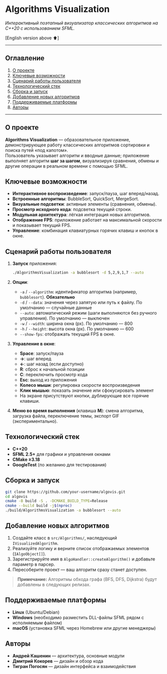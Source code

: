 # Algorithms Visualization

*Интерактивный поэтапный визуализатор классических алгоритмов на C++20 с использованием SFML.*

[English version above ⬆️]

---

## Оглавление
1. [О проекте](#о-проекте)  
2. [Ключевые возможности](#ключевые-возможности)  
3. [Сценарий работы пользователя](#сценарий-работы-пользователя)  
4. [Технологический стек](#технологический-стек)  
5. [Сборка и запуск](#сборка-и-запуск)  
6. [Добавление новых алгоритмов](#добавление-новых-алгоритмов)  
7. [Поддерживаемые платформы](#поддерживаемые-платформы)  
8. [Авторы](#авторы)

---

## О проекте
**Algorithms Visualization** — образовательное приложение, демонстрирующее работу классических алгоритмов сортировки и поиска путей «под капотом».  
Пользователь указывает алгоритм и вводные данные; приложение выполняет алгоритм **шаг за шагом**, визуализируя сравнения, обмены и другие операции в реальном времени с помощью SFML.

## Ключевые возможности
- **Интерактивное воспроизведение**: запуск/пауза, шаг вперед/назад.  
- **Встроенные алгоритмы**: BubbleSort, QuickSort, MergeSort.  
- **Визуальные подсветки**: активные элементы (сравнения, обмены).  
- **Просмотр исходного кода**: подсветка текущей строки.  
- **Модульная архитектура**: лёгкая интеграция новых алгоритмов.  
- **Отображение FPS**: приложение работает на максимальной скорости и показывает текущий FPS.  
- **Управление**: комбинация клавиатурных горячих клавиш и кнопок в окне.

## Сценарий работы пользователя
1. **Запуск** приложения:
   ```bash
   ./AlgorithmsVisualization -a bubblesort -d 5,2,9,1,7 --auto
   ```
2. **Опции**:
   - `-a` / `--algorithm`: идентификатор алгоритма (например, `bubblesort`). **Обязательно**  
   - `-d` / `--data`: значения через запятую или путь к файлу. По умолчанию — случайные данные  
   - `--auto`: автоматический режим (шаги выполняются без ручного управления). По умолчанию — выключен  
   - `-w` / `--width`: ширина окна (px). По умолчанию — 800  
   - `-h` / `--height`: высота окна (px). По умолчанию — 600  
   - `--show-fps`: отображать текущий FPS в окне.

3. **Управление в окне**:
   - **Space**: запуск/пауза  
   - **→**: шаг вперед  
   - **←**: шаг назад (если доступно)  
   - **R**: сброс к начальной позиции  
   - **C**: переключить просмотр кода  
   - **Esc**: выход из приложения  
   - **Колесо мыши**: регулировка скорости воспроизведения  
   - **Клик мышью**: показать значение или сфокусировать элемент  
   - На экране присутствуют кнопки, дублирующие все горячие клавиши.

4. **Меню во время выполнения** (клавиша **M**): смена алгоритма, загрузка файла, переключение темы, экспорт GIF (экспериментально).

## Технологический стек
- **C++20**  
- **SFML 2.5+** для графики и управления окнами  
- **CMake ≥3.18**  
- **GoogleTest** (по желанию для тестирования)  

## Сборка и запуск
```bash
git clone https://github.com/your-username/algovis.git
cd algovis
cmake -B build -S . -DCMAKE_BUILD_TYPE=Release
cmake --build build -j$(nproc)
./build/AlgorithmsVisualization -a bubblesort --auto
```

## Добавление новых алгоритмов
1. Создайте класс в `src/Algorithms/`, наследующий `IVisualizedAlgorithm`.  
2. Реализуйте логику и верните список отображаемых элементов (`IAlgoObject[]`).  
3. Зарегистрируйте имя в `AlgoHandler::createAlgorithm()` и добавьте параметр в парсер.  
4. Пересоберите проект — ваш алгоритм сразу станет доступен.  
> **Примечание:** Алгоритмы обхода графа (BFS, DFS, Dijkstra) будут добавлены в следующих релизах.

## Поддерживаемые платформы
- **Linux** (Ubuntu/Debian)  
- **Windows** (необходимо разместить DLL-файлы SFML рядом с исполняемым файлом)  
- **macOS** (установка SFML через Homebrew или другие менеджеры)

## Авторы
- **Андрей Кашенин** — архитектура, основные модули  
- **Дмитрий Кокорев** — дизайн и обзор кода  
- **Тигран Погосян** — дизайн интерфейса и взаимодействия
